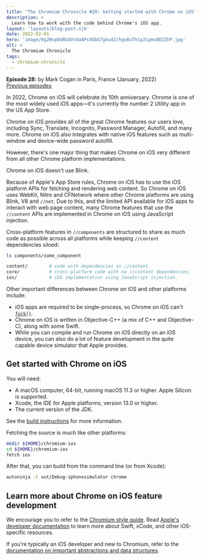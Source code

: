 ```yaml
---
title: "The Chromium Chronicle #28: Getting started with Chrome on iOS"
description: >
  Learn how to work with the code behind Chrome's iOS app.
layout: 'layouts/blog-post.njk'
date: 2022-02-01
hero: 'image/0g2WvpbGRGdVs0aAPc6ObG7gkud2/hgu6uTktp2ipmuODZZhP.jpg'
alt: >
  The Chromium Chronicle
tags:
  - chromium-chronicle
---
```


**Episode 28:** by Mark Cogan in Paris, France (January, 2022)<br>
[Previous episodes](/tags/chromium-chronicle/)

In 2022, Chrome on iOS will celebrate its 10th anniversary. 
Chrome is one of the most widely used iOS apps&mdash;it's currently the number 2 Utility app in the US App Store. 

Chrome on iOS provides all of the great Chrome features our users love, including Sync, Translate, Incognito, Password Manager, Autofill, and many more. 
Chrome on iOS also integrates with native iOS features such as multi-window and device-wide password autofill. 

However, there's one major thing that makes Chrome on iOS very different from all other Chrome platform implementations.

Chrome on iOS doesn't use Blink. 

Because of Apple's App Store rules, Chrome on iOS has to use the iOS platform APIs for fetching and rendering web content. So Chrome on iOS uses WebKit, Nitro and CFNetwork where other Chrome platforms are using Blink, V8 and `//net`. Due to this, and the limited API available for iOS apps to interact with web page content, many Chrome features that use the `//content` APIs are implemented in Chrome on iOS using JavaScript injection. 

Cross-platform features in `//components` are structured to share as much code as possible across all platforms while keeping `//content` dependencies siloed:

```bash
ls components/some_component

content/        # code with dependencies on //content.
core/           # cross-platform code with no //content dependencies.
ios/            # iOS implementation using JavaScript injection.
```

Other important differences between Chrome on iOS and other platforms include:

- iOS apps are required to be single-process, so Chrome on iOS can't [`fork()`](https://en.wikipedia.org/wiki/Fork_(system_call)).
- Chrome on iOS is written in Objective-C++ (a mix of C++ and Objective-C), along with some Swift.
- While you can compile and run Chrome on iOS directly on an iOS device, you can also do a lot of feature development in the quite capable device simulator that Apple provides.

## Get started with Chrome on iOS

You will need:

- A macOS computer, 64-bit, running macOS 11.3 or higher. Apple Silicon is supported.
- Xcode, the IDE for Apple platforms, version 13.0 or higher.
- The current version of the JDK.

See the [build instructions](https://chromium.googlesource.com/chromium/src/+/main/docs/ios/build_instructions.md) for more information.

Fetching the source is much like other platforms:

```bash
mkdir ${HOME}/chromium-ios
cd ${HOME}/chromium-ios
fetch ios
```

After that, you can build from the command line (or from Xcode):

```bash
autoninja -C out/Debug-iphonesimulator chrome
```
## Learn more about Chrome on iOS feature development

We encourage you to refer to the [Chromium style guide](https://chromium.googlesource.com/chromium/src/+/refs/heads/main/styleguide/styleguide.md). Read [Apple's developer documentation](https://developer.apple.com/) to learn more about Swift, xCode, and other iOS-specific resources.

If you're typically an iOS developer and new to Chromium, refer to the [documentation on important abstractions and data structures](http://dev.chromium.org/developers/coding-style/important-abstractions-and-data-structures).

